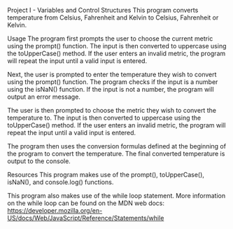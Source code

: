Project I - Variables and Control Structures
This program converts temperature from Celsius, Fahrenheit and Kelvin to Celsius, Fahrenheit or Kelvin.

Usage
The program first prompts the user to choose the current metric using the prompt() function. The input is then converted to uppercase using the toUpperCase() method. If the user enters an invalid metric, the program will repeat the input until a valid input is entered.

Next, the user is prompted to enter the temperature they wish to convert using the prompt() function. The program checks if the input is a number using the isNaN() function. If the input is not a number, the program will output an error message.

The user is then prompted to choose the metric they wish to convert the temperature to. The input is then converted to uppercase using the toUpperCase() method. If the user enters an invalid metric, the program will repeat the input until a valid input is entered.

The program then uses the conversion formulas defined at the beginning of the program to convert the temperature. The final converted temperature is output to the console.

Resources
This program makes use of the prompt(), toUpperCase(), isNaN(), and console.log() functions.

This program also makes use of the while loop statement. More information on the while loop can be found on the MDN web docs: https://developer.mozilla.org/en-US/docs/Web/JavaScript/Reference/Statements/while
